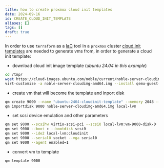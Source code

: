 ```yaml
---
title: how to create proxmox cloud init templates
date: 2024-09-16
id: CREATE_CLOUD_INIT_TEMPLATE
aliases: []
tags: []
draft: true
---
```


In order to use `terraform` as a [IaC](https://it.wikipedia.org/wiki/Infrastructure_as_Code) tool in a `proxmox` cluster [cloud init templates](https://pve.proxmox.com/wiki/Cloud-Init_Support) are needed to generate vms from, in order to generate a cloud init template:

- download cloud init image template (*ubuntu 24.04 in this example*)

```bash
cd /tmp/
wget https://cloud-images.ubuntu.com/noble/current/noble-server-cloudimg-amd64.img
virt-customize -a noble-server-cloudimg-amd64.img --install qemu-guest-agent
```

- create vm that will become the template and inport disk

```bash
qm create 9000 --name "ubuntu-2404-cloudinit-template" --memory 2048 --cores 2 --net0 virtio,bridge=vmbr0
qm importdisk 9000 noble-server-cloudimg-amd64.img local-lvm
```

- set scsi device emulation and other parameters

```bash
qm set 9000 --scsihw virtio-scsi-pci --scsi0 local-lvm:vm-9000-disk-0
qm set 9000 --boot c --bootdisk scsi0
qm set 9000 --ide2 local-lvm:cloudinit
qm set 9000 --serial0 socket --vga serial0
qm set 9000 --agent enabled=1
```

- convert vm to template

```bash
qm template 9000
```


